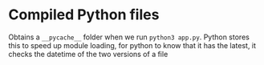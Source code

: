 # Compiled Python files

Obtains a `__pycache__` folder when we run `python3 app.py`. Python stores this to speed up module loading, for python to know that it has the latest, it checks the datetime of the two versions of a file
